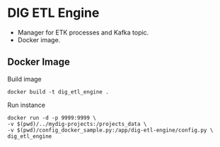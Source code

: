 # DIG ETL Engine

- Manager for ETK processes and Kafka topic.
- Docker image.

## Docker Image

Build image

    docker build -t dig_etl_engine .
    
Run instance

    docker run -d -p 9999:9999 \
    -v $(pwd)/../mydig-projects:/projects_data \
    -v $(pwd)/config_docker_sample.py:/app/dig-etl-engine/config.py \
    dig_etl_engine